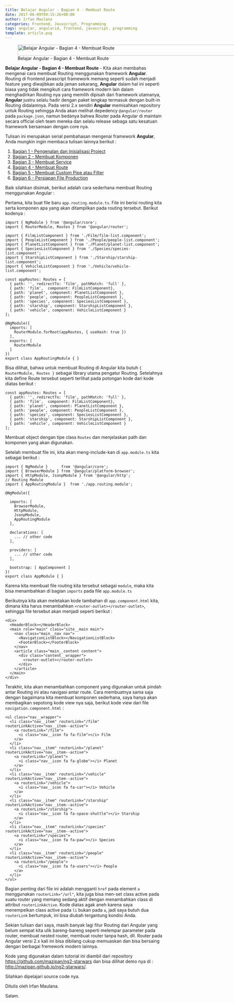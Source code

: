 ```yaml
---
title: Belajar Angular - Bagian 4 - Membuat Route
date: 2017-06-09T09:15:26+00:00
author: Irfan Maulana
categories: Frontend, Javascript, Programming
tags: angular, angularid, frontend, javascript, programming
template: article.pug
---
```

<figure style="width: 825px" class="wp-caption aligncenter"><img src="https://mazipan.github.io/wp-contents/images/belajar-angular-bagian-4-mazipanneh.jpg" alt="Belajar Angular - Bagian 4 - Membuat Route" width="825" height="35" /><figcaption class="wp-caption-text">Belajar Angular - Bagian 4 - Membuat Route</figcaption></figure> 

**Belajar Angular - Bagian 4 - Membuat Route** - Kita akan membahas mengenai cara membuat Routing menggunakan framework **Angular**. Routing di frontend javascript framework memang seperti sudah menjadi feature yang diwajibkan ada jaman sekarang, **Angular** dalam hal ini seperti biasa yang tidak mengikuti cara framework modern lain dalam menghadirkan Routing nya yang memilih dipisah dari framework utamanya, **Angular** justru selalu hadir dengan paket lengkap termasuk dengan built-in Routing didalamnya. Pada versi 2.x sendiri **Angular** memisahkan repository untuk Routing sehingga Anda akan melihat depedency `@angular/router` pada `package.json`, namun bedanya bahwa Router pada Angular di maintain secara official oleh team mereka dan selalu release sebaga satu kesatuan framework bersamaan dengan core nya.

<span class="more"></span>

Tulisan ini merupakan serial pembahasan mengenai framework **Angular**, Anda mungkin ingin membaca tulisan lainnya berikut :

  1. <a href="https://mazipanneh.com/blog/2017/05/belajar-angular-bagian-1-pengenalan-dan-inisialisasi-project/" target="_blank" rel="noopener noreferrer" title="belajar-angular-bagian-1-pengenalan-dan-inisialisasi-project">Bagian 1 - Pengenalan dan Inisialisasi Project</a> 
  2. <a href="http://mazipanneh.com/blog/2017/05/belajar-angular-bagian-2-membuat-komponen/" target="_blank" rel="noopener noreferrer" title="belajar-angular-bagian-2-membuat-komponen">Bagian 2 - Membuat Komponen</a> 
  3. <a href="https://mazipanneh.com/blog/2017/05/belajar-angular-bagian-3-membuat-service/" target="_blank" rel="noopener noreferrer" title="belajar-angular-bagian-3-membuat-service">Bagian 3 - Membuat Service</a> 
  4. <a href="http://mazipanneh.com/blog/2017/06/belajar-angular-bagian-4-membuat-route/" title="belajar-angular-bagian-4-membuat-route" target="_blank" rel="noopener noreferrer">Bagian 4 - Membuat Route</a> 
  5. <a href="http://mazipanneh.com/blog/2017/06/belajar-angular-bagian-5-membuat-custom-pipe-atau-filter/" title="belajar-angular-bagian-5-membuat-custom-pipe-atau-filter" target="_blank" rel="noopener noreferrer">Bagian 5 - Membuat Custom Pipe atau Filter</a> 
  6. <a href="http://mazipanneh.com/blog/2017/07/belajar-angular-bagian-6-persiapan-file-production/" title="belajar-angular-bagian-6-persiapan-file-production" target="_blank" rel="noopener noreferrer">Bagian 6 - Persiapan File Production</a> 

Baik silahkan disimak, berikut adalah cara sederhana membuat Routing menggunakan Angular :

Pertama, kita buat file baru `app.routing.module.ts`. File ini berisi routing kita serta komponen apa yang akan ditampilkan pada routing tersebut. Berikut kodenya :

    import { NgModule } from '@angular/core';
    import { RouterModule, Routes } from '@angular/router';
    
    import { FilmListComponent } from './Film/film-list.component';
    import { PeopleListComponent } from './People/people-list.component';
    import { PlanetListComponent } from './Planet/planet-list.component';
    import { SpeciesListComponent } from './Species/species-list.component';
    import { StarshipListComponent } from './Starship/starship-list.component';
    import { VehicleListComponent } from './Vehicle/vehicle-list.component';
    
    const appRoutes: Routes = [
      { path: '', redirectTo: 'film', pathMatch: 'full' },
      { path: 'film',  component: FilmListComponent},
      { path: 'planet', component: PlanetListComponent },
      { path: 'people', component: PeopleListComponent },
      { path: 'species', component: SpeciesListComponent },
      { path: 'starship', component: StarshipListComponent },
      { path: 'vehicle', component: VehicleListComponent }
    ];
    
    @NgModule({
      imports: [
        RouterModule.forRoot(appRoutes, { useHash: true })
      ],
      exports: [
        RouterModule
      ]
    })
    export class AppRoutingModule { }
    

Bisa dilihat, bahwa untuk membuat Routing di Angular kita butuh `{ RouterModule, Routes }` sebagai library utama pengatur Routing. Setelahnya kita define Route tersebut seperti terlihat pada potongan kode dari kode diatas berikut :

    const appRoutes: Routes = [
      { path: '', redirectTo: 'film', pathMatch: 'full' },
      { path: 'film',  component: FilmListComponent},
      { path: 'planet', component: PlanetListComponent },
      { path: 'people', component: PeopleListComponent },
      { path: 'species', component: SpeciesListComponent },
      { path: 'starship', component: StarshipListComponent },
      { path: 'vehicle', component: VehicleListComponent }
    ];
    

Membuat object dengan tipe class `Routes` dan menjelaskan path dan komponen yang akan digunakan.

Setelah membuat file ini, kita akan meng-include-kan di `app.module.ts` kita sebagai berikut :

    import { NgModule }      from '@angular/core';
    import { BrowserModule } from '@angular/platform-browser';
    import { HttpModule, JsonpModule } from '@angular/http';
    // Routing Module
    import { AppRoutingModule }  from './app.routing.module';
    
    @NgModule({
    
      imports: [
        BrowserModule,
        HttpModule,
        JsonpModule,
        AppRoutingModule
      ],
    
      declarations: [
        ... // other code
      ],
    
      providers: [
        ... // other code
      ],
    
      bootstrap: [ AppComponent ]
    })
    export class AppModule { }
    

Karena kita membuat file routing kita tersebut sebagai `module`, maka kita bisa menambahkan di bagian `imports` pada file `app.module.ts`

Berikutnya kita akan meletakan kode tambahan di `app.component.html` kita, dimana kita harus menambahkan `<router-outlet></router-outlet>`, sehingga file tersebut akan menjadi seperti berikut :

    <div>
      <HeaderBlock></HeaderBlock>
      <main role="main" class="site__main main">
        <nav class="main__nav nav">
          <NavigationListBlock></NavigationListBlock>
          <FooterBlock></FooterBlock>
        </nav>
        <article class="main__content content">
          <div class="content__wrapper">
            <router-outlet></router-outlet>
          </div>
        </article>
      </main>
    </div>
    

Terakhir, kita akan menambahkan component yang digunakan untuk pindah antar Routing ini atau navigasi antar route. Cara membuatnya sama saja dengan bagaimana kita membuat komponen sederhana, saya hanya akan membagikan sepotong kode view nya saja, berikut kode view dari file `navigation.component.html` :

    <ul class="nav__wrapper">
      <li class="nav__item" routerLink="/film" routerLinkActive="nav__item--active">
        <a routerLink="/film">
          <i class="nav__icon fa fa-film"></i> Film
        </a>
      </li>
      <li class="nav__item" routerLink="/planet" routerLinkActive="nav__item--active">
        <a routerLink="/planet">
          <i class="nav__icon fa fa-globe"></i> Planet
        </a>
      </li>
      <li class="nav__item" routerLink="/vehicle" routerLinkActive="nav__item--active">
        <a routerLink="/vehicle">
          <i class="nav__icon fa fa-car"></i> Vehicle
        </a>
      </li>
      <li class="nav__item" routerLink="/starship" routerLinkActive="nav__item--active">
        <a routerLink="/starship">
          <i class="nav__icon fa fa-space-shuttle"></i> Starship
        </a>
      </li>
      <li class="nav__item" routerLink="/species" routerLinkActive="nav__item--active">
        <a routerLink="/species">
          <i class="nav__icon fa fa-paw"></i> Species
        </a>
      </li>
      <li class="nav__item" routerLink="/people" routerLinkActive="nav__item--active">
        <a routerLink="/people">
          <i class="nav__icon fa fa-users"></i> People
        </a>
      </li>
    </ul>
    

Bagian penting dari file ini adalah mengganti `href` pada element `a` menggunakan `routerLink="/url"`, kita juga bisa men-set class active pada suatu router yang memang sedang aktif dengan menambahkan class di attribut `routerLinkActive`. Kode diatas agak aneh karena saya menempelkan class active pada `li` bukan pada `a`, jadi saya butuh dua `routerLink` bertumpuk, ini bisa diubah tergantung kondisi Anda.

Sekian tulisan dari saya, masih banyak lagi fitur Routing dari Angular yang belum sempat kita ulik bareng-bareng seperti melempar parameter pada router, membuat nested router, membuat router tanpa hash, dll. Router pada Angular versi 2.x kali ini bisa dibilang cukup memuaskan dan bisa bersaing dengan berbagai fremework modern lainnya.

Kode yang digunakan dalam tutorial ini diambil dari repository <a href="https://github.com/mazipan/ng2-starwars" target="_blank" rel="noopener noreferrer">https://github.com/mazipan/ng2-starwars</a> dan bisa dilihat demo nya di : <a href="http://mazipan.github.io/ng2-starwars/" target="_blank" rel="noopener noreferrer">http://mazipan.github.io/ng2-starwars/</a>.
  
Silahkan dipelajari source code nya.

Ditulis oleh Irfan Maulana.
  
Salam.